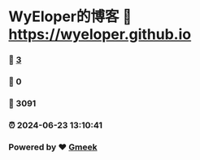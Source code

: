 # WyEloper的博客 :link: https://wyeloper.github.io 
### :page_facing_up: [3](https://wyeloper.github.io/tag.html) 
### :speech_balloon: 0 
### :hibiscus: 3091 
### :alarm_clock: 2024-06-23 13:10:41 
### Powered by :heart: [Gmeek](https://github.com/Meekdai/Gmeek)
